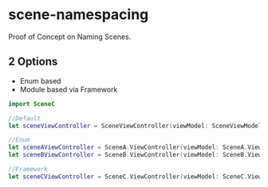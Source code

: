 # scene-namespacing
Proof of Concept on Naming Scenes.

## 2 Options
- Enum based
- Module based via Framework

```swift
import SceneC

//Default
let sceneViewController = SceneViewController(viewModel: SceneViewModel())

//Enum
let sceneAViewController = SceneA.ViewController(viewModel: SceneA.ViewModel())
let sceneBViewController = SceneB.ViewController(viewModel: SceneB.ViewModel())

//Framework
let sceneCViewController = SceneC.ViewController(viewModel: SceneC.ViewModel())
```

